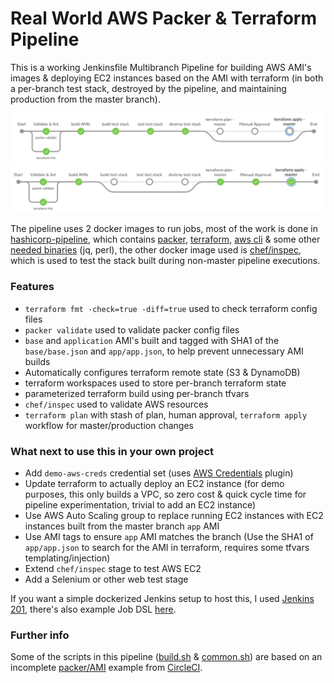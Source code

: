 # Real World AWS Packer & Terraform Pipeline

This is a working Jenkinsfile Multibranch Pipeline for building AWS AMI's images & deploying EC2 instances based on the AMI with terraform (in both a per-branch test stack, destroyed by the pipeline, and maintaining production from the master branch).

![](images/blueocean-non-master.png)
![](images/blueocean-master.png)

The pipeline uses 2 docker images to run jobs, most of the work is done in [hashicorp-pipeline](https://hub.docker.com/r/simonmcc/hashicorp-pipeline/), which contains [packer](https://www.packer.io), [terraform](https://www.terraform.io), [aws cli](https://aws.amazon.com/cli/) & some other [needed binaries](https://github.com/simonmcc/hashicorp-pipeline/blob/master/Dockerfile#L3-L4) (jq, perl), the other docker image used is [chef/inspec](https://hub.docker.com/r/chef/inspec/), which is used to test the stack built during non-master pipeline executions.

### Features
* `terraform fmt -check=true -diff=true` used to check terraform config files
* `packer validate` used to validate packer config files 
* `base` and `application` AMI's built and tagged with SHA1 of the `base/base.json` and `app/app.json`, to help prevent unnecessary AMI builds
* Automatically configures terraform remote state (S3 & DynamoDB)
* terraform workspaces used to store per-branch terraform state 
* parameterized terraform build using per-branch tfvars
* `chef/inspec` used to validate AWS resources
* `terraform plan` with stash of plan, human approval, `terraform apply` workflow for master/production changes

### What next to use this in your own project
* Add `demo-aws-creds` credential set (uses [AWS Credentials](https://plugins.jenkins.io/aws-credentials) plugin)
* Update terraform to actually deploy an EC2 instance (for demo purposes, this only builds a VPC, so zero cost & quick cycle time for pipeline experimentation, trivial to add an EC2 instance)
* Use AWS Auto Scaling group to replace running EC2 instances with EC2 instances built from the master branch `app` AMI
* Use AMI tags to ensure `app` AMI matches the branch (Use the SHA1 of `app/app.json` to search for the AMI in terraform, requires some tfvars templating/injection) 
* Extend `chef/inspec` stage to test AWS EC2 
* Add a Selenium or other web test stage

If you want a simple dockerized Jenkins setup to host this, I used [Jenkins 201](https://github.com/jenkins201/jenkins-container), there's also example Job DSL [here](https://github.com/jenkins201/jenkins-container/blob/master/jobs/packer_terraform.groovy).

### Further info
Some of the scripts in this pipeline ([build.sh](scripts/build.sh) & [common.sh](scripts/common.sh)) are based on an incomplete [packer/AMI](https://github.com/CircleCI-Public/circleci-packer) example from [CircleCI]( 
https://circleci.com/blog/how-to-build-immutable-infrastructure-with-packer-and-circleci-workflows/).


